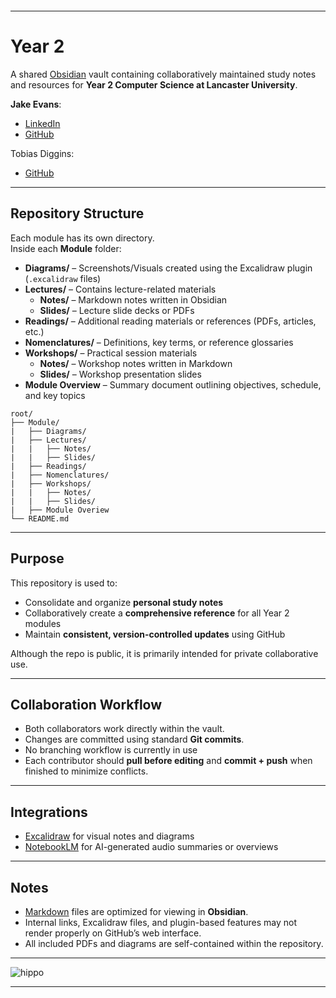```table-of-contents
```

---
# Year 2

A shared [Obsidian](https://obsidian.md/) vault containing collaboratively maintained study notes and resources for **Year 2 Computer Science at Lancaster University**.

**Jake Evans**:
- [LinkedIn](https:www.linkedin.com/in/jake-ethan-evans)
- [GitHub](https://github.com/cuustard)

Tobias Diggins:
- [GitHub](https://github.com/totonuki)

---
## Repository Structure

Each module has its own directory.  
Inside each **Module** folder:

- **Diagrams/** – Screenshots/Visuals created using the Excalidraw plugin (`.excalidraw` files)
- **Lectures/** – Contains lecture-related materials
    - **Notes/** – Markdown notes written in Obsidian
    - **Slides/** – Lecture slide decks or PDFs
- **Readings/** – Additional reading materials or references (PDFs, articles, etc.)
- **Nomenclatures/** – Definitions, key terms, or reference glossaries
- **Workshops/** – Practical session materials
    - **Notes/** – Workshop notes written in Markdown
    - **Slides/** – Workshop presentation slides
- **Module Overview** – Summary document outlining objectives, schedule, and key topics

```
root/
├── Module/
|	├── Diagrams/
|	├── Lectures/
|	|	├── Notes/
|	|	├── Slides/
|	├── Readings/
|	├── Nomenclatures/
|	├── Workshops/
|	|	├── Notes/
|	|	├── Slides/
|	├── Module Overiew
└── README.md
```

---
## Purpose

This repository is used to:
- Consolidate and organize **personal study notes**
- Collaboratively create a **comprehensive reference** for all Year 2 modules
- Maintain **consistent, version-controlled updates** using GitHub

Although the repo is public, it is primarily intended for private collaborative use.

---
## Collaboration Workflow

- Both collaborators work directly within the vault.
- Changes are committed using standard **Git commits**.
- No branching workflow is currently in use
- Each contributor should **pull before editing** and **commit + push** when finished to minimize conflicts.

---
## Integrations

- [Excalidraw](https://excalidraw.com/) for visual notes and diagrams
- [NotebookLM](https://notebooklm.google.com/) for AI-generated audio summaries or overviews

---
## Notes

- [Markdown](https://www.markdownguide.org/) files are optimized for viewing in **Obsidian**.
- Internal links, Excalidraw files, and plugin-based features may not render properly on GitHub’s web interface.
- All included PDFs and diagrams are self-contained within the repository.

---

![hippo](https://i.pinimg.com/originals/17/78/bd/1778bd3bc3371e66373857531d78c2a2.gif)

---